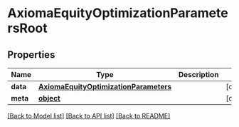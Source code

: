 # AxiomaEquityOptimizationParametersRoot

## Properties
Name | Type | Description | Notes
------------ | ------------- | ------------- | -------------
**data** | [**AxiomaEquityOptimizationParameters**](AxiomaEquityOptimizationParameters.md) |  | [optional] 
**meta** | [**object**](.md) |  | [optional] 

[[Back to Model list]](../README.md#documentation-for-models) [[Back to API list]](../README.md#documentation-for-api-endpoints) [[Back to README]](../README.md)


